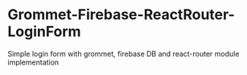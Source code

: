# Grommet-Firebase-ReactRouter-LoginForm
Simple login form with grommet, firebase DB and react-router module implementation

